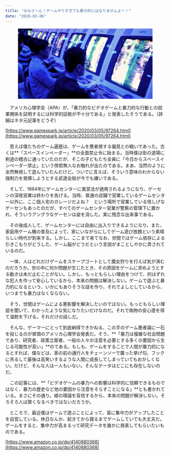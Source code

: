 ```yaml
---
title: "みなさーん！ゲームやりすぎても暴力的にはなりませんよー！"
date: "2020-03-06"
---
```


<figure>

![](assets/nadf8361b800d_8ec2c1664fe4e36fe081843ffd4b90be.jpg)

</figure>

　アメリカ心理学会（APA）が、「暴力的なビデオゲームと暴力的な行動との因果関係を証明するには科学的証拠が不十分である」と発表したそうである。（詳細はネタ元記事をどうぞ）

[https://www.gamespark.jp/article/2020/03/05/97264.html](https://www.gamespark.jp/article/2020/03/05/97264.html)

　思えば僕たちのゲーム遍歴は、ゲームを悪者視する偏見との戦いであった。古くは**『スペースインベーダー』**の全面禁止令に始まる。当時僕は街の道場に剣道の稽古に通っていたのだが、そこの子どもたち全員に「今日からスペースインベーダー禁止」という傍若無人なお触れが出たのである。まあ、当然のように全然無視して遊んでいたんだけど。ついでに言えば、そういう意味のわからない強制力を発揮しようとする武道全般が今でも嫌いである。

　そして、1984年にゲームセンターに風営法が適用されるようになり、ゲーセンの深夜営業は終わりを告げる。当時、普通の店舗で営業しているゲームセンター以外に、ここ個人宅のガレージだよね？　という場所で営業している怪しげなゲーセンもあったのだが、すべてのゲームセンター営業が警察の管理下に置かれ、そういうアングラなゲーセンは姿を消した。実に残念な出来事である。

　その後成人して、ゲームセンターには自由に出入りできるようになり、また、家庭用ゲーム機の普及によって、家にいながらにしてゲーム遊び放題という素晴らしい時代が到来する。しかし、ここまで来てなお、世間ではゲーム依存による引きこもりがどうした、ゲーム脳がどうだという言説がまことしやかに弄されているのだ。

　一体、人はどれだけゲームをスケープゴートとして魔女狩りを行えば気が済むのだろうか。世の中に何か問題が生じたとき、その原因をゲームに求めようとする動きは未だ止むことがない。しかし、もっともらしい理由をつけて、的はずれな犯人を作って安心しているから、本来の問題は解決しない。ゲームで遊ぶと暴力的になるという、いかにもありそうな話を作り、それでよしとしているから、いつまでも暴力はなくならない。

　そう、世間はゲームによる悪影響を解決したいのではない。もっともらしい理屈を聞いて、わかったような気になりたいだけなのだ。それで偽物の安心感を得て溜飲を下げる。それだけの話しだ。

　そんな、ゲーマーにとって到底納得できかねる、この手のゲーム悪者論に一石を投じるのが冒頭のアメリカ心理学会発表だ。そう、**「暴力は複雑な社会問題であり、研究者、政策立案者、一般の人々の注意を必要とする多くの要因から生じる可能性が高い」**のである。もしも、ゲームをすることで人間が暴力的になるとすれば、僕などは、家の前の通行人をチェーンソーで襲った挙げ句、フックに吊るして最後は高笑いするような人間に成長してしまっていてもおかしくない。だけど、そんな人は一人もいない。そんなデータはどこにも存在しないのだ。

　この記事には、**「ビデオゲームの暴力への影響は科学的に信頼できるものではなく、暴力の歴史など他の要因から注意をそらすことになる」**とも書かれている。まさにその通り。嘘の理論を盲信するから、本来の問題が解決しない。そろそろ人は賢くなるべきではないだろうか。

　ところで、最近僕はゲームで遊ぶことによって、富に集中力がアップしたことを自覚している。休日なんか、起きてから寝るまでゲームしていても大丈夫だ。ゲームをすると、集中力が高まるって研究データを誰かに発表してもらいたいものである。

[https://www.amazon.co.jp/dp/4140880368](https://www.amazon.co.jp/dp/4140880368)
